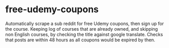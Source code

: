 # free-udemy-coupons
Automatically scrape a sub reddit for free Udemy coupons, then sign up
for the course. Keeping log of courses that are already owned, and 
skipping non English courses, by checking the title against google
translate. Checks that posts are within 48 hours as all coupons would 
be expired by then.
